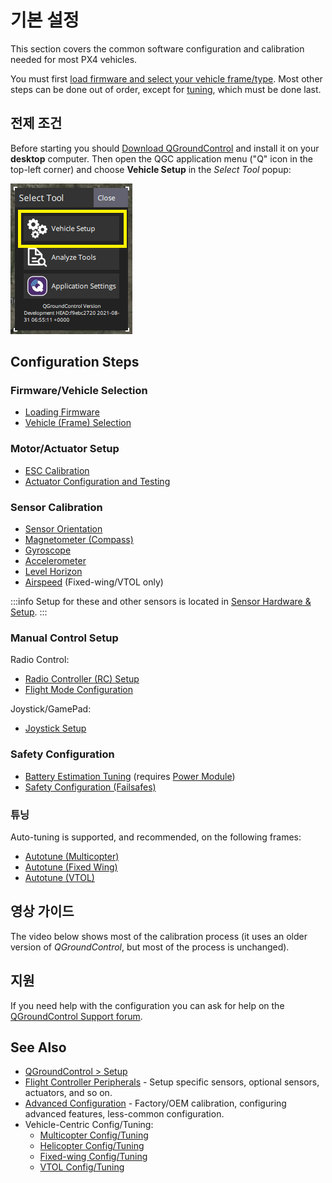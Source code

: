 # 기본 설정

This section covers the common software configuration and calibration needed for most PX4 vehicles.

You must first [load firmware and select your vehicle frame/type](#firmware-vehicle-selection).
Most other steps can be done out of order, except for [tuning](#tuning), which must be done last.

## 전제 조건

Before starting you should [Download QGroundControl](https://docs.qgroundcontrol.com/master/en/qgc-user-guide/getting_started/download_and_install.html) and install it on your **desktop** computer.
Then open the QGC application menu ("Q" icon in the top-left corner) and choose **Vehicle Setup** in the _Select Tool_ popup:

![QGC Main Menu Popup: highlighting Vehicle Setup](../../assets/qgc/setup/menu_setup.png)

## Configuration Steps

### Firmware/Vehicle Selection

- [Loading Firmware](../config/firmware.md)
- [Vehicle (Frame) Selection](../config/airframe.md)

### Motor/Actuator Setup

- [ESC Calibration](../advanced_config/esc_calibration.md)
- [Actuator Configuration and Testing](../config/actuators.md)

### Sensor Calibration

- [Sensor Orientation](../config/flight_controller_orientation.md)
- [Magnetometer (Compass)](../config/compass.md)
- [Gyroscope](../config/gyroscope.md)
- [Accelerometer](../config/accelerometer.md)
- [Level Horizon](../config/level_horizon_calibration.md)
- [Airspeed](../config/airspeed.md) (Fixed-wing/VTOL only)

:::info
Setup for these and other sensors is located in [Sensor Hardware & Setup](../sensor/index.md).
:::

### Manual Control Setup

Radio Control:

- [Radio Controller (RC) Setup](../config/radio.md)
- [Flight Mode Configuration](../config/flight_mode.md)

Joystick/GamePad:

- [Joystick Setup](../config/joystick.md)

### Safety Configuration

- [Battery Estimation Tuning](../config/battery.md) (requires [Power Module](../power_module/index.md))
- [Safety Configuration (Failsafes)](../config/safety.md)

### 튜닝

Auto-tuning is supported, and recommended, on the following frames:

- [Autotune (Multicopter)](../config/autotune_mc.md)
- [Autotune (Fixed Wing)](../config/autotune_fw.md)
- [Autotune (VTOL)](../config/autotune_vtol.md)

## 영상 가이드

The video below shows most of the calibration process (it uses an older version of _QGroundControl_, but most of the process is unchanged).

<lite-youtube videoid="91VGmdSlbo4" title="PX4 Autopilot Setup Tutorial Preview"/>

## 지원

If you need help with the configuration you can ask for help on the [QGroundControl Support forum](https://discuss.px4.io//c/qgroundcontrol/qgroundcontrol-usage).

## See Also

- [QGroundControl > Setup](https://docs.qgroundcontrol.com/master/en/qgc-user-guide/setup_view/setup_view.html)
- [Flight Controller Peripherals](../peripherals/index.md) - Setup specific sensors, optional sensors, actuators, and so on.
- [Advanced Configuration](../advanced_config/index.md) - Factory/OEM calibration, configuring advanced features, less-common configuration.
- Vehicle-Centric Config/Tuning:
  - [Multicopter Config/Tuning](../config_mc/index.md)
  - [Helicopter Config/Tuning](../config_heli/index.md)
  - [Fixed-wing Config/Tuning](../config_fw/index.md)
  - [VTOL Config/Tuning](../config_vtol/index.md)
